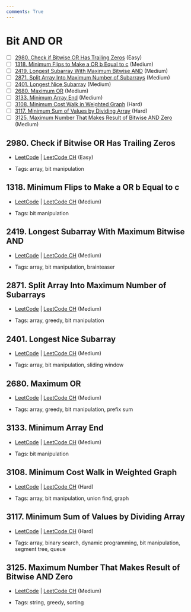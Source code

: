 ```yaml
---
comments: True
---
```


# Bit AND OR

- [ ] [2980. Check if Bitwise OR Has Trailing Zeros](https://leetcode.cn/problems/check-if-bitwise-or-has-trailing-zeros/) (Easy)
- [ ] [1318. Minimum Flips to Make a OR b Equal to c](https://leetcode.cn/problems/minimum-flips-to-make-a-or-b-equal-to-c/) (Medium)
- [ ] [2419. Longest Subarray With Maximum Bitwise AND](https://leetcode.cn/problems/longest-subarray-with-maximum-bitwise-and/) (Medium)
- [ ] [2871. Split Array Into Maximum Number of Subarrays](https://leetcode.cn/problems/split-array-into-maximum-number-of-subarrays/) (Medium)
- [ ] [2401. Longest Nice Subarray](https://leetcode.cn/problems/longest-nice-subarray/) (Medium)
- [ ] [2680. Maximum OR](https://leetcode.cn/problems/maximum-or/) (Medium)
- [ ] [3133. Minimum Array End](https://leetcode.cn/problems/minimum-array-end/) (Medium)
- [ ] [3108. Minimum Cost Walk in Weighted Graph](https://leetcode.cn/problems/minimum-cost-walk-in-weighted-graph/) (Hard)
- [ ] [3117. Minimum Sum of Values by Dividing Array](https://leetcode.cn/problems/minimum-sum-of-values-by-dividing-array/) (Hard)
- [ ] [3125. Maximum Number That Makes Result of Bitwise AND Zero](https://leetcode.cn/problems/maximum-number-that-makes-result-of-bitwise-and-zero/) (Medium)

## 2980. Check if Bitwise OR Has Trailing Zeros

-   [LeetCode](https://leetcode.com/problems/check-if-bitwise-or-has-trailing-zeros/) | [LeetCode CH](https://leetcode.cn/problems/check-if-bitwise-or-has-trailing-zeros/) (Easy)

-   Tags: array, bit manipulation

## 1318. Minimum Flips to Make a OR b Equal to c

-   [LeetCode](https://leetcode.com/problems/minimum-flips-to-make-a-or-b-equal-to-c/) | [LeetCode CH](https://leetcode.cn/problems/minimum-flips-to-make-a-or-b-equal-to-c/) (Medium)

-   Tags: bit manipulation

## 2419. Longest Subarray With Maximum Bitwise AND

-   [LeetCode](https://leetcode.com/problems/longest-subarray-with-maximum-bitwise-and/) | [LeetCode CH](https://leetcode.cn/problems/longest-subarray-with-maximum-bitwise-and/) (Medium)

-   Tags: array, bit manipulation, brainteaser

## 2871. Split Array Into Maximum Number of Subarrays

-   [LeetCode](https://leetcode.com/problems/split-array-into-maximum-number-of-subarrays/) | [LeetCode CH](https://leetcode.cn/problems/split-array-into-maximum-number-of-subarrays/) (Medium)

-   Tags: array, greedy, bit manipulation

## 2401. Longest Nice Subarray

-   [LeetCode](https://leetcode.com/problems/longest-nice-subarray/) | [LeetCode CH](https://leetcode.cn/problems/longest-nice-subarray/) (Medium)

-   Tags: array, bit manipulation, sliding window

## 2680. Maximum OR

-   [LeetCode](https://leetcode.com/problems/maximum-or/) | [LeetCode CH](https://leetcode.cn/problems/maximum-or/) (Medium)

-   Tags: array, greedy, bit manipulation, prefix sum

## 3133. Minimum Array End

-   [LeetCode](https://leetcode.com/problems/minimum-array-end/) | [LeetCode CH](https://leetcode.cn/problems/minimum-array-end/) (Medium)

-   Tags: bit manipulation

## 3108. Minimum Cost Walk in Weighted Graph

-   [LeetCode](https://leetcode.com/problems/minimum-cost-walk-in-weighted-graph/) | [LeetCode CH](https://leetcode.cn/problems/minimum-cost-walk-in-weighted-graph/) (Hard)

-   Tags: array, bit manipulation, union find, graph

## 3117. Minimum Sum of Values by Dividing Array

-   [LeetCode](https://leetcode.com/problems/minimum-sum-of-values-by-dividing-array/) | [LeetCode CH](https://leetcode.cn/problems/minimum-sum-of-values-by-dividing-array/) (Hard)

-   Tags: array, binary search, dynamic programming, bit manipulation, segment tree, queue

## 3125. Maximum Number That Makes Result of Bitwise AND Zero

-   [LeetCode](https://leetcode.com/problems/maximum-number-that-makes-result-of-bitwise-and-zero/) | [LeetCode CH](https://leetcode.cn/problems/maximum-number-that-makes-result-of-bitwise-and-zero/) (Medium)

-   Tags: string, greedy, sorting
